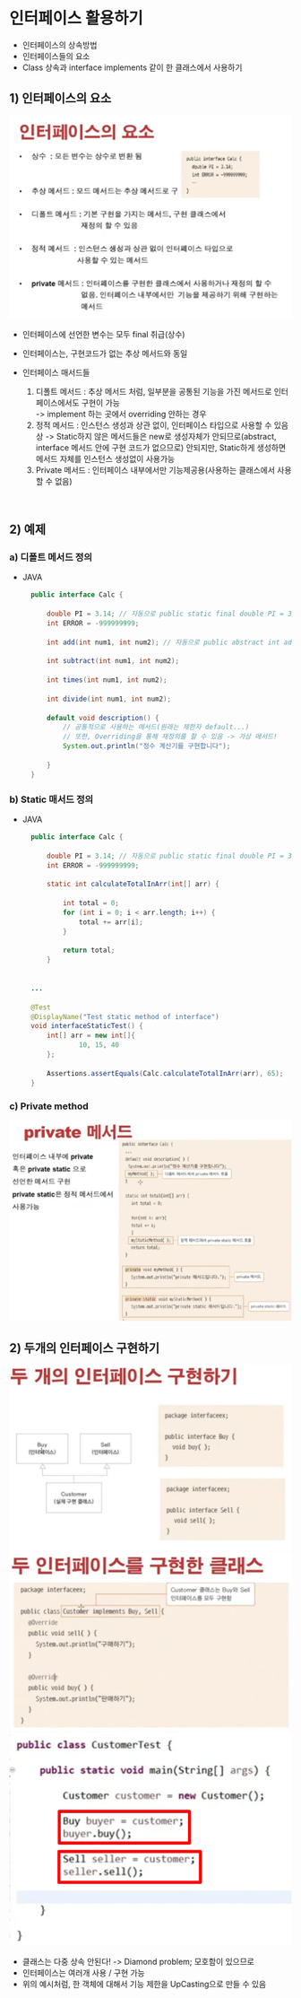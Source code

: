 <link href="../../md/style.css" rel="stylesheet">

# 인터페이스 활용하기

- 인터페이스의 상속방법
- 인터페이스들의 요소
- Class 상속과 interface implements 같이 한 클래스에서 사용하기

## 1) 인터페이스의 요소

<img src='images/2021-09-14-22-23-47.png' />

- 인터페이스에 선언한 변수는 모두 final 취급(상수)
- 인터페이스는, 구현코드가 없는 추상 메서드와 동일
- 인터페이스 매서드들

  1. 디폴트 메서드 : 추상 메서드 처럼, 일부분을 공통된 기능을 가진 메서드로 인터페이스에서도 구현이 가능  
     -> implement 하는 곳에서 overriding 안하는 경우
  2. 정적 메서드 : 인스턴스 생성과 상관 없이, 인터페이스 타입으로 사용할 수 있음 상
     -> Static하지 않은 메서드들은 new로 생성자체가 안되므로(abstract, interface 메서드 안에 구현 코드가 없으므로) 안되지만, Static하게 생성하면 메서드 자체를 인스턴스 생성없이 사용가능
  3. Private 메서드 : 인터페이스 내부에서만 기능제공용(사용하는 클래스에서 사용할 수 없음)

<br>

## 2) 예제

### a) 디폴트 메서드 정의

- JAVA

  ```JAVA
    public interface Calc {

        double PI = 3.14; // 자동으로 public static final double PI = 3.14; 로 변환
        int ERROR = -999999999;

        int add(int num1, int num2); // 자동으로 public abstract int add() 로 변환

        int subtract(int num1, int num2);

        int times(int num1, int num2);

        int divide(int num1, int num2);

        default void description() {
            // 공통적으로 사용하는 메서드(원래는 제한자 default...)
            // 또한, Overriding을 통해 재정의를 할 수 있음 -> 가상 메서드!
            System.out.println("정수 계산기를 구현합니다");

        }
    }
  ```

### b) Static 매서드 정의

- JAVA

  ```JAVA
    public interface Calc {

        double PI = 3.14; // 자동으로 public static final double PI = 3.14; 로 변환
        int ERROR = -999999999;

        static int calculateTotalInArr(int[] arr) {

            int total = 0;
            for (int i = 0; i < arr.length; i++) {
                total += arr[i];
            }

            return total;
        }


    ...

    @Test
    @DisplayName("Test static method of interface")
    void interfaceStaticTest() {
        int[] arr = new int[]{
                10, 15, 40
        };

        Assertions.assertEquals(Calc.calculateTotalInArr(arr), 65);
    }
  ```

### c) Private method

<img src='images/2021-09-14-22-54-41.png' />

## 2) 두개의 인터페이스 구현하기

<img src='images/2021-09-14-22-55-54.png' />  
<img src='images/2021-09-14-22-56-13.png' />  
<img src='images/2021-09-14-22-58-22.png' />

- 클래스는 다중 상속 안된다! -> Diamond problem; 모호함이 있으므로
- 인터페이스는 여러개 사용 / 구현 가능
- 위의 예시처럼, 한 객체에 대해서 기능 제한을 UpCasting으로 만들 수 있음
